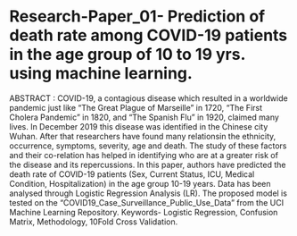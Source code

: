 # Research-Paper_01- Prediction of death rate among COVID-19 patients in the age group of 10 to 19 yrs. using machine learning.

ABSTRACT : 
COVID-19, a contagious disease which resulted in a worldwide pandemic just like “The Great Plague
of Marseille” in 1720, “The First Cholera Pandemic” in 1820, and “The Spanish Flu” in 1920, claimed
many lives. In December 2019 this disease was identified in the Chinese city Wuhan. After that
researchers have found many relationsin the ethnicity, occurrence, symptoms, severity, age and death.
The study of these factors and their co-relation has helped in identifying who are at a greater risk of
the disease and its repercussions.
In this paper, authors have predicted the death rate of COVID-19 patients (Sex, Current Status, ICU,
Medical Condition, Hospitalization) in the age group 10-19 years. Data has been analysed through
Logistic Regression Analysis (LR). The proposed model is tested on the “COVID19_Case_Surveillance_Public_Use_Data” from the UCI Machine Learning Repository.
Keywords- Logistic Regression, Confusion Matrix, Methodology, 10Fold Cross Validation.
